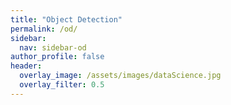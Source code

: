 ```yaml
---
title: "Object Detection"
permalink: /od/
sidebar:
  nav: sidebar-od
author_profile: false
header:
  overlay_image: /assets/images/dataScience.jpg
  overlay_filter: 0.5
---
```


